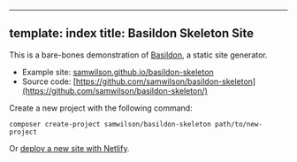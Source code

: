 ----
template: index
title: Basildon Skeleton Site
----

This is a bare-bones demonstration of [Basildon](https://basildon.netlify.app/), a static site generator.

* Example site: [samwilson.github.io/basildon-skeleton](https://samwilson.github.io/basildon-skeleton/)
* Source code: [https://github.com/samwilson/basildon-skeleton](https://github.com/samwilson/basildon-skeleton/)

Create a new project with the following command:

    composer create-project samwilson/basildon-skeleton path/to/new-project

Or [deploy a new site with Netlify](https://app.netlify.com/start/deploy?repository=https://github.com/samwilson/basildon-skeleton).
